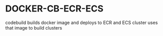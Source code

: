 # DOCKER-CB-ECR-ECS
codebuild builds docker image and deploys to ECR and ECS cluster uses that image to build clusters
